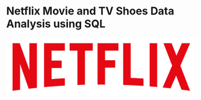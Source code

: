 # Netflix Movie and TV Shoes Data Analysis using SQL

![Netflix Logo](https://github.com/Harshada-Adak1/netflix_sql_project/blob/main/logo.png)
